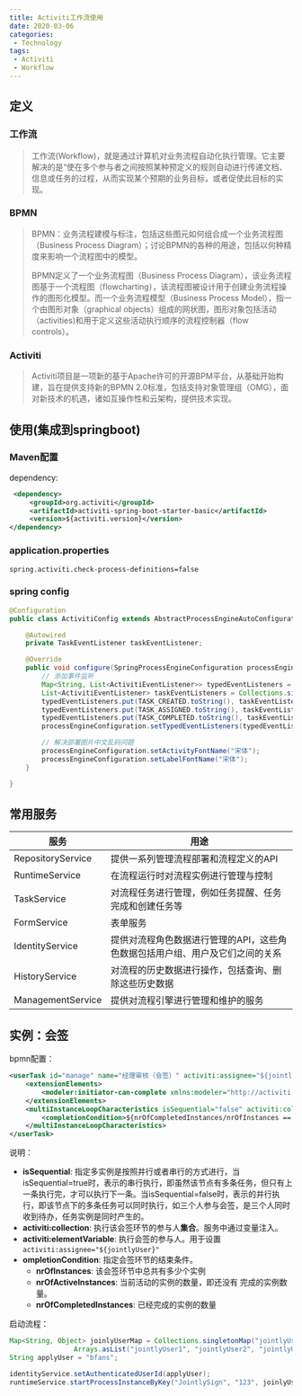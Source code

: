 ```yaml
---
title: Activiti工作流使用
date: 2020-03-06
categories: 
 - Technology
tags: 
 - Activiti
 - Workflow
---
```


## 定义

### 工作流

>   工作流(Workflow)，就是通过计算机对业务流程自动化执行管理。它主要解决的是“使在多个参与者之间按照某种预定义的规则自动进行传递文档、信息或任务的过程，从而实现某个预期的业务目标，或者促使此目标的实现。

### BPMN

> BPMN：业务流程建模与标注，包括这些图元如何组合成一个业务流程图（Business Process Diagram）；讨论BPMN的各种的用途，包括以何种精度来影响一个流程图中的模型。
>
> BPMN定义了一个业务流程图（Business Process Diagram），该业务流程图基于一个流程图（flowcharting），该流程图被设计用于创建业务流程操作的图形化模型。而一个业务流程模型（Business Process Model），指一个由图形对象（graphical objects）组成的网状图，图形对象包括活动（activities)和用于定义这些活动执行顺序的流程控制器（flow controls）。

### Activiti

> Activiti项目是一项新的基于Apache许可的开源BPM平台，从基础开始构建，旨在提供支持新的BPMN 2.0标准，包括支持对象管理组（OMG），面对新技术的机遇，诸如互操作性和云架构，提供技术实现。

## 使用(集成到springboot)

### Maven配置

dependency:

```xml
 <dependency>
     <groupId>org.activiti</groupId>
     <artifactId>activiti-spring-boot-starter-basic</artifactId>
     <version>${activiti.version}</version>
</dependency>
```

### application.properties

```properties
spring.activiti.check-process-definitions=false
```

### spring config

```java
@Configuration
public class ActivitiConfig extends AbstractProcessEngineAutoConfiguration implements ProcessEngineConfigurationConfigurer {

    @Autowired
    private TaskEventListener taskEventListener;

    @Override
    public void configure(SpringProcessEngineConfiguration processEngineConfiguration) {
        // 添加事件监听
        Map<String, List<ActivitiEventListener>> typedEventListeners = new HashMap<>(5);
        List<ActivitiEventListener> taskEventListeners = Collections.singletonList(taskEventListener);
        typedEventListeners.put(TASK_CREATED.toString(), taskEventListeners);
        typedEventListeners.put(TASK_ASSIGNED.toString(), taskEventListeners);
        typedEventListeners.put(TASK_COMPLETED.toString(), taskEventListeners);
        processEngineConfiguration.setTypedEventListeners(typedEventListeners);

        // 解决部署图片中文乱码问题
        processEngineConfiguration.setActivityFontName("宋体");
        processEngineConfiguration.setLabelFontName("宋体");
    }

}
```

## 常用服务

| 服务              | 用途                                                         |
| ----------------- | ------------------------------------------------------------ |
| RepositoryService | 提供一系列管理流程部署和流程定义的API                        |
| RuntimeService    | 在流程运行时对流程实例进行管理与控制                         |
| TaskService       | 对流程任务进行管理，例如任务提醒、任务完成和创建任务等       |
| FormService       | 表单服务                                                     |
| IdentityService   | 提供对流程角色数据进行管理的API，这些角色数据包括用户组、用户及它们之间的关系 |
| HistoryService    | 对流程的历史数据进行操作，包括查询、删除这些历史数据         |
| ManagementService | 提供对流程引擎进行管理和维护的服务                           |

## 实例：会签

bpmn配置：

```xml
<userTask id="manage" name="经理审核（会签）" activiti:assignee="${jointlyUser}">
    <extensionElements>
        <modeler:initiator-can-complete xmlns:modeler="http://activiti.com/modeler"><![CDATA[false]]></modeler:initiator-can-complete>
    </extensionElements>
    <multiInstanceLoopCharacteristics isSequential="false" activiti:collection="jointlyUserList" activiti:elementVariable="jointlyUser">
        <completionCondition>${nrOfCompletedInstances/nrOfInstances == 1 }</completionCondition>
    </multiInstanceLoopCharacteristics>
</userTask>
```

说明：

- **isSequential**: 指定多实例是按照并行或者串行的方式进行，当isSequential=true时，表示的串行执行，即虽然该节点有多条任务，但只有上一条执行完，才可以执行下一条。当isSequential=false时，表示的并行执行，即该节点下的多条任务可以同时执行，如三个人参与会签，是三个人同时收到待办，任务实例是同时产生的。 
- **activiti:collection**: 执行该会签环节的参与人**集合**。服务中通过变量注入。
- **activiti:elementVariable**: 执行会签的参与人。用于设置`activiti:assignee="${jointlyUser}"`
- **ompletionCondition**: 指定会签环节的结束条件。
  - **nrOfInstances**: 该会签环节中总共有多少个实例 
  - **nrOfActiveInstances**: 当前活动的实例的数量，即还没有 完成的实例数量。
  - **nrOfCompletedInstances**: 已经完成的实例的数量

启动流程：

```java
Map<String, Object> joinlyUserMap = Collections.singletonMap("jointlyUserList",
                Arrays.asList("jointlyUser1", "jointlyUser2", "jointlyUser3"));
String applyUser = "bfans";

identityService.setAuthenticatedUserId(applyUser);
runtimeService.startProcessInstanceByKey("JointlySign", "123", joinlyUserMap);
```

